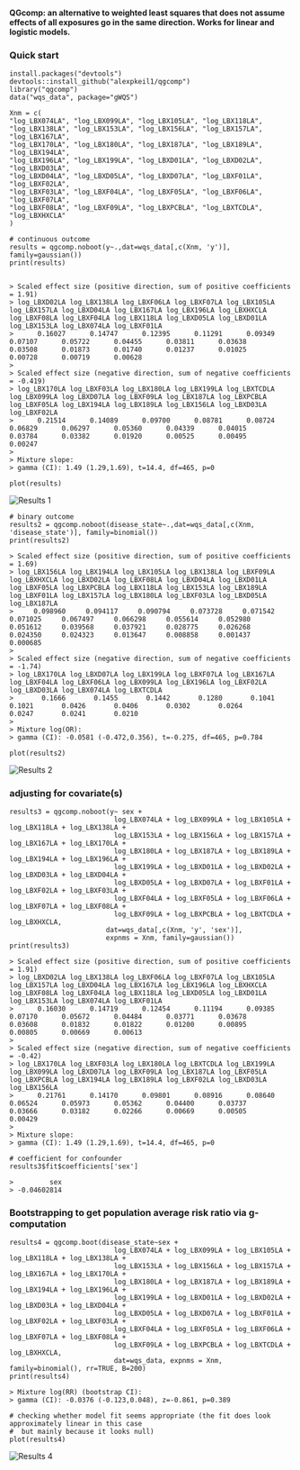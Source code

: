 #### QGcomp: an alternative to weighted least squares that does not assume effects of all exposures go in the same direction. Works for linear and logistic models.

### Quick start

    install.packages("devtools")
    devtools::install_github("alexpkeil1/qgcomp")
    library("qgcomp")
    data("wqs_data", package="gWQS")
    
    Xnm = c(
    "log_LBX074LA", "log_LBX099LA", "log_LBX105LA", "log_LBX118LA",
    "log_LBX138LA", "log_LBX153LA", "log_LBX156LA", "log_LBX157LA", "log_LBX167LA",
    "log_LBX170LA", "log_LBX180LA", "log_LBX187LA", "log_LBX189LA", "log_LBX194LA",
    "log_LBX196LA", "log_LBX199LA", "log_LBXD01LA", "log_LBXD02LA", "log_LBXD03LA",
    "log_LBXD04LA", "log_LBXD05LA", "log_LBXD07LA", "log_LBXF01LA", "log_LBXF02LA",
    "log_LBXF03LA", "log_LBXF04LA", "log_LBXF05LA", "log_LBXF06LA", "log_LBXF07LA",
    "log_LBXF08LA", "log_LBXF09LA", "log_LBXPCBLA", "log_LBXTCDLA", "log_LBXHXCLA"
    )
    
    # continuous outcome
    results = qgcomp.noboot(y~.,dat=wqs_data[,c(Xnm, 'y')], family=gaussian())
    print(results)

    
    > Scaled effect size (positive direction, sum of positive coefficients = 1.91)
    > log_LBXD02LA log_LBX138LA log_LBXF06LA log_LBXF07LA log_LBX105LA log_LBX157LA log_LBXD04LA log_LBX167LA log_LBX196LA log_LBXHXCLA log_LBXF08LA log_LBXF04LA log_LBX118LA log_LBXD05LA log_LBXD01LA log_LBX153LA log_LBX074LA log_LBXF01LA 
    >      0.16027      0.14747      0.12395      0.11291      0.09349      0.07107      0.05722      0.04455      0.03811      0.03638      0.03508      0.01873      0.01740      0.01237      0.01025      0.00728      0.00719      0.00628 
    > 
    > Scaled effect size (negative direction, sum of negative coefficients = -0.419)
    > log_LBX170LA log_LBXF03LA log_LBX180LA log_LBX199LA log_LBXTCDLA log_LBX099LA log_LBXD07LA log_LBXF09LA log_LBX187LA log_LBXPCBLA log_LBXF05LA log_LBX194LA log_LBX189LA log_LBX156LA log_LBXD03LA log_LBXF02LA 
    >      0.21514      0.14089      0.09700      0.08781      0.08724      0.06829      0.06297      0.05360      0.04339      0.04015      0.03784      0.03382      0.01920      0.00525      0.00495      0.00247 
    > 
    > Mixture slope:
    > gamma (CI): 1.49 (1.29,1.69), t=14.4, df=465, p=0
    
    plot(results)
![Results 1](fig/res1.png)
    
    # binary outcome
    results2 = qgcomp.noboot(disease_state~.,dat=wqs_data[,c(Xnm, 'disease_state')], family=binomial())
    print(results2)
    
    > Scaled effect size (positive direction, sum of positive coefficients = 1.69)
    > log_LBX156LA log_LBX194LA log_LBX105LA log_LBX138LA log_LBXF09LA log_LBXHXCLA log_LBXD02LA log_LBXF08LA log_LBXD04LA log_LBXD01LA log_LBXF05LA log_LBXPCBLA log_LBX118LA log_LBX153LA log_LBX189LA log_LBXF01LA log_LBX157LA log_LBX180LA log_LBXF03LA log_LBXD05LA log_LBX187LA 
    >     0.098960     0.094117     0.090794     0.073728     0.071542     0.071025     0.067497     0.066298     0.055614     0.052980     0.051612     0.039568     0.037921     0.028775     0.026268     0.024350     0.024323     0.013647     0.008858     0.001437     0.000685 
    > 
    > Scaled effect size (negative direction, sum of negative coefficients = -1.74)
    > log_LBX170LA log_LBXD07LA log_LBX199LA log_LBXF07LA log_LBX167LA log_LBXF04LA log_LBXF06LA log_LBX099LA log_LBX196LA log_LBXF02LA log_LBXD03LA log_LBX074LA log_LBXTCDLA 
    >       0.1666       0.1455       0.1442       0.1280       0.1041       0.1021       0.0426       0.0406       0.0302       0.0264       0.0247       0.0241       0.0210 
    > 
    > Mixture log(OR):
    > gamma (CI): -0.0581 (-0.472,0.356), t=-0.275, df=465, p=0.784
    
    plot(results2)
![Results 2](fig/res2.png)
    
### adjusting for covariate(s)
    results3 = qgcomp.noboot(y~ sex + 
                              log_LBX074LA + log_LBX099LA + log_LBX105LA + log_LBX118LA + log_LBX138LA + 
                              log_LBX153LA + log_LBX156LA + log_LBX157LA + log_LBX167LA + log_LBX170LA + 
                              log_LBX180LA + log_LBX187LA + log_LBX189LA + log_LBX194LA + log_LBX196LA + 
                              log_LBX199LA + log_LBXD01LA + log_LBXD02LA + log_LBXD03LA + log_LBXD04LA + 
                              log_LBXD05LA + log_LBXD07LA + log_LBXF01LA + log_LBXF02LA + log_LBXF03LA + 
                              log_LBXF04LA + log_LBXF05LA + log_LBXF06LA + log_LBXF07LA + log_LBXF08LA + 
                              log_LBXF09LA + log_LBXPCBLA + log_LBXTCDLA + log_LBXHXCLA,
                            dat=wqs_data[,c(Xnm, 'y', 'sex')], 
                            expnms = Xnm, family=gaussian())
    print(results3)
    
    > Scaled effect size (positive direction, sum of positive coefficients = 1.91)
    > log_LBXD02LA log_LBX138LA log_LBXF06LA log_LBXF07LA log_LBX105LA log_LBX157LA log_LBXD04LA log_LBX167LA log_LBX196LA log_LBXHXCLA log_LBXF08LA log_LBXF04LA log_LBX118LA log_LBXD05LA log_LBXD01LA log_LBX153LA log_LBX074LA log_LBXF01LA 
    >      0.16030      0.14719      0.12454      0.11194      0.09385      0.07170      0.05672      0.04484      0.03771      0.03678      0.03608      0.01832      0.01822      0.01200      0.00895      0.00805      0.00669      0.00613 
    > 
    > Scaled effect size (negative direction, sum of negative coefficients = -0.42)
    > log_LBX170LA log_LBXF03LA log_LBX180LA log_LBXTCDLA log_LBX199LA log_LBX099LA log_LBXD07LA log_LBXF09LA log_LBX187LA log_LBXF05LA log_LBXPCBLA log_LBX194LA log_LBX189LA log_LBXF02LA log_LBXD03LA log_LBX156LA 
    >      0.21761      0.14170      0.09801      0.08916      0.08640      0.06524      0.05973      0.05362      0.04400      0.03737      0.03666      0.03182      0.02266      0.00669      0.00505      0.00429 
    > 
    > Mixture slope:
    > gamma (CI): 1.49 (1.29,1.69), t=14.4, df=465, p=0
    
    # coefficient for confounder
    results3$fit$coefficients['sex']
    
    >         sex 
    > -0.04602814 


### Bootstrapping to get population average risk ratio via g-computation
    results4 = qgcomp.boot(disease_state~sex + 
                              log_LBX074LA + log_LBX099LA + log_LBX105LA + log_LBX118LA + log_LBX138LA + 
                              log_LBX153LA + log_LBX156LA + log_LBX157LA + log_LBX167LA + log_LBX170LA + 
                              log_LBX180LA + log_LBX187LA + log_LBX189LA + log_LBX194LA + log_LBX196LA + 
                              log_LBX199LA + log_LBXD01LA + log_LBXD02LA + log_LBXD03LA + log_LBXD04LA + 
                              log_LBXD05LA + log_LBXD07LA + log_LBXF01LA + log_LBXF02LA + log_LBXF03LA + 
                              log_LBXF04LA + log_LBXF05LA + log_LBXF06LA + log_LBXF07LA + log_LBXF08LA + 
                              log_LBXF09LA + log_LBXPCBLA + log_LBXTCDLA + log_LBXHXCLA,
                              dat=wqs_data, expnms = Xnm, family=binomial(), rr=TRUE, B=200)
    print(results4)
    
    > Mixture log(RR) (bootstrap CI):
    > gamma (CI): -0.0376 (-0.123,0.048), z=-0.861, p=0.389

    # checking whether model fit seems appropriate (the fit does look approximately linear in this case
    #  but mainly because it looks null)
    plot(results4)
![Results 4](fig/res4.png)

